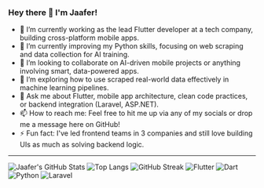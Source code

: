 ### Hey there 👋 I'm Jaafer!

- 🔭 I’m currently working as the lead Flutter developer at a tech company, building cross-platform mobile apps.
- 🌱 I’m currently improving my Python skills, focusing on web scraping and data collection for AI training.
- 👯 I’m looking to collaborate on AI-driven mobile projects or anything involving smart, data-powered apps.
- 🤔 I’m exploring how to use scraped real-world data effectively in machine learning pipelines.
- 💬 Ask me about Flutter, mobile app architecture, clean code practices, or backend integration (Laravel, ASP.NET).
- 📫 How to reach me: Feel free to hit me up via any of my socials or drop me a message here on GitHub!
- ⚡ Fun fact: I've led frontend teams in 3 companies and still love building UIs as much as solving backend logic.

---

![Jaafer's GitHub Stats](https://github-readme-stats.vercel.app/api?username=mysteri0s&show_icons=true&theme=radical)
![Top Langs](https://github-readme-stats.vercel.app/api/top-langs/?username=mysteri0s&layout=compact&theme=radical)
![GitHub Streak](https://streak-stats.demolab.com?user=mysteri0s&theme=radical&date_format=M%20j%5B%2C%20Y%5D)
![Flutter](https://img.shields.io/badge/-Flutter-02569B?logo=flutter&logoColor=white&style=flat)
![Dart](https://img.shields.io/badge/-Dart-0175C2?logo=dart&logoColor=white&style=flat)
![Python](https://img.shields.io/badge/-Python-3776AB?logo=python&logoColor=white&style=flat)
![Laravel](https://img.shields.io/badge/-Laravel-F55247?logo=laravel&)

